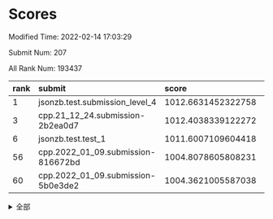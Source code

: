 # Scores

Modified Time: 2022-02-14 17:03:29

Submit Num: 207

All Rank Num: 193437

| rank |               submit               |       score        |       sigma        | pk_num |
| :--- | :--------------------------------- | :----------------- | :----------------- | :----- |
| 1    | jsonzb.test.submission_level_4     | 1012.6631452322758 | 0.8369878989669592 | 3737   |
| 3    | cpp.21_12_24.submission-2b2ea0d7   | 1012.4038339122272 | 0.7900067616120499 | 3737   |
| 6    | jsonzb.test.test_1                 | 1011.6007109604418 | 0.8126808627050625 | 3738   |
| 56   | cpp.2022_01_09.submission-816672bd | 1004.8078605808231 | 0.7189503090636141 | 3744   |
| 60   | cpp.2022_01_09.submission-5b0e3de2 | 1004.3621005587038 | 0.723973047371072  | 3740   |


<details>
<summary>全部</summary>

| rank |                 submit                 |       score        |       sigma        | pk_num |
| :--- | :------------------------------------- | :----------------- | :----------------- | :----- |
| 1    | jsonzb.test.submission_level_4         | 1012.6631452322758 | 0.8369878989669592 | 3737   |
| 2    | gobigger.level_3.submission_level_3_38 | 1012.4954105495217 | 0.7947869495054203 | 3738   |
| 3    | cpp.21_12_24.submission-2b2ea0d7       | 1012.4038339122272 | 0.7900067616120499 | 3737   |
| 4    | gobigger.level_3.submission_level_3_27 | 1012.3984820277295 | 0.7917404406242293 | 3742   |
| 5    | gobigger.level_3.submission_level_3_10 | 1012.1852434348181 | 0.8304036313977435 | 3734   |
| 6    | jsonzb.test.test_1                     | 1011.6007109604418 | 0.8126808627050625 | 3738   |
| 7    | gobigger.level_3.submission_level_3_4  | 1011.5950897552931 | 0.7596361259947021 | 3737   |
| 8    | gobigger.level_3.submission_level_3_41 | 1011.3646498707503 | 0.7700411851552992 | 3736   |
| 9    | gobigger.level_3.submission_level_3_25 | 1011.1044981243001 | 0.7471930116451688 | 3741   |
| 10   | gobigger.level_3.submission_level_3_23 | 1011.0514082295003 | 0.7577992792687152 | 3736   |
| 11   | gobigger.level_3.submission_level_3_40 | 1011.0485015113719 | 0.7616618447449961 | 3736   |
| 12   | gobigger.level_3.submission_level_3_7  | 1010.9963734304904 | 0.770523903052913  | 3733   |
| 13   | gobigger.level_3.submission_level_3_24 | 1010.9236992939583 | 0.7708125864772399 | 3736   |
| 14   | gobigger.level_3.submission_level_3_16 | 1010.8998772834448 | 0.7810855848375859 | 3736   |
| 15   | gobigger.level_3.submission_level_3_13 | 1010.8577757857596 | 0.7586042805363872 | 3738   |
| 16   | gobigger.level_3.submission_level_3_37 | 1010.699328327023  | 0.7673882827069418 | 3739   |
| 17   | gobigger.level_3.submission_level_3_11 | 1010.5455466922795 | 0.7685417877436116 | 3742   |
| 18   | gobigger.level_3.submission_level_3_42 | 1010.5009806908812 | 0.7489263474962231 | 3738   |
| 19   | gobigger.level_3.submission_level_3_14 | 1010.4790844614583 | 0.7592010525257634 | 3741   |
| 20   | gobigger.level_3.submission_level_3_36 | 1010.4532210207954 | 0.7855752006251694 | 3737   |
| 21   | gobigger.level_3.submission_level_3_8  | 1010.393496702463  | 0.7634602801166994 | 3736   |
| 22   | gobigger.level_3.submission_level_3_15 | 1010.3636981826897 | 0.7730947528156947 | 3744   |
| 23   | gobigger.level_3.submission_level_3_2  | 1010.2593039667711 | 0.7858247881462701 | 3734   |
| 24   | gobigger.level_3.submission_level_3_30 | 1010.1580514738826 | 0.746060624810587  | 3739   |
| 25   | gobigger.level_3.submission_level_3_6  | 1010.1043084410303 | 0.7817515414576348 | 3738   |
| 26   | gobigger.level_3.submission_level_3_3  | 1010.0300340306533 | 0.7506964906729444 | 3734   |
| 27   | gobigger.level_3.submission_level_3_44 | 1009.8578207896394 | 0.7684126575007728 | 3740   |
| 28   | gobigger.level_3.submission_level_3_20 | 1009.8208264576889 | 0.7748466283223123 | 3738   |
| 29   | gobigger.level_3.submission_level_3_26 | 1009.785391964606  | 0.7817959228191089 | 3740   |
| 30   | gobigger.level_3.submission_level_3_28 | 1009.7776481587788 | 0.7608603605528355 | 3742   |
| 31   | gobigger.level_3.submission_level_3_19 | 1009.7464811746113 | 0.7745614137736305 | 3734   |
| 32   | gobigger.level_3.submission_level_3_29 | 1009.7158929955186 | 0.7626708009501593 | 3740   |
| 33   | gobigger.level_3.submission_level_3_22 | 1009.7061306812631 | 0.7341845968889436 | 3735   |
| 34   | gobigger.level_3.submission_level_3_49 | 1009.5569199066998 | 0.7559066148663522 | 3736   |
| 35   | gobigger.level_3.submission_level_3_48 | 1009.3885762503368 | 0.7665755694375995 | 3740   |
| 36   | gobigger.level_3.submission_level_3_18 | 1009.302770607715  | 0.7464009903623645 | 3743   |
| 37   | gobigger.level_3.submission_level_3_47 | 1009.2867645118732 | 0.7592141448656342 | 3736   |
| 38   | gobigger.level_3.submission_level_3_1  | 1009.2673525045569 | 0.7507849756817112 | 3734   |
| 39   | gobigger.level_3.submission_level_3_34 | 1009.2132736843425 | 0.7451412367467338 | 3736   |
| 40   | gobigger.level_3.submission_level_3_45 | 1009.1006034864931 | 0.7416362204468835 | 3734   |
| 41   | gobigger.level_3.submission_level_3_39 | 1009.0783925925052 | 0.7402268168529905 | 3739   |
| 42   | gobigger.level_3.submission_level_3_32 | 1008.9655026137772 | 0.7427689154986089 | 3740   |
| 43   | gobigger.level_3.submission_level_3_5  | 1008.9440055275486 | 0.7676463622712953 | 3735   |
| 44   | gobigger.level_3.submission_level_3_12 | 1008.908479608704  | 0.7543244740346219 | 3737   |
| 45   | gobigger.level_3.submission_level_3_43 | 1008.9076792607332 | 0.7397376057766806 | 3736   |
| 46   | gobigger.level_3.submission_level_3_33 | 1008.9054110945156 | 0.7572776317474926 | 3740   |
| 47   | gobigger.level_3.submission_level_3_0  | 1008.7424366908174 | 0.7446822853307491 | 3738   |
| 48   | gobigger.level_3.submission_level_3_35 | 1008.6950672330671 | 0.7452444698203881 | 3739   |
| 49   | gobigger.level_3.submission_level_3_31 | 1008.6242858935572 | 0.7592464444773884 | 3739   |
| 50   | gobigger.level_3.submission_level_3_9  | 1008.5624629407462 | 0.7536599615744646 | 3736   |
| 51   | gobigger.level_3.submission_level_3_21 | 1008.4815294438908 | 0.7522456863267125 | 3745   |
| 52   | gobigger.level_3.submission_level_3_46 | 1008.2256361036167 | 0.7298633547423331 | 3735   |
| 53   | gobigger.level_3.submission_level_3_17 | 1007.7954798397983 | 0.7460455496522933 | 3737   |
| 54   | gobigger.level_1.submission_level_1_29 | 1004.970829512163  | 0.7215949817084975 | 3740   |
| 55   | gobigger.level_1.submission_level_1_48 | 1004.8296731667248 | 0.7326673924069194 | 3746   |
| 56   | cpp.2022_01_09.submission-816672bd     | 1004.8078605808231 | 0.7189503090636141 | 3744   |
| 57   | gobigger.level_1.submission_level_1_23 | 1004.7511960718289 | 0.72076400377964   | 3738   |
| 58   | gobigger.level_1.submission_level_1_34 | 1004.634057982965  | 0.7219005636713813 | 3734   |
| 59   | gobigger.level_1.submission_level_1_17 | 1004.4630857637877 | 0.7147412269770963 | 3738   |
| 60   | cpp.2022_01_09.submission-5b0e3de2     | 1004.3621005587038 | 0.723973047371072  | 3740   |
| 61   | gobigger.level_1.submission_level_1_49 | 1004.3378069994674 | 0.7271068669654024 | 3734   |
| 62   | gobigger.level_1.submission_level_1_30 | 1004.2566549591969 | 0.7173927393831707 | 3732   |
| 63   | gobigger.level_1.submission_level_1_19 | 1004.2196766634722 | 0.7104358357205618 | 3738   |
| 64   | gobigger.level_1.submission_level_1_22 | 1003.9055079476387 | 0.7110386911443206 | 3736   |
| 65   | gobigger.level_1.submission_level_1_33 | 1003.8763606553779 | 0.7296441800743477 | 3736   |
| 66   | gobigger.level_1.submission_level_1_14 | 1003.8698122380541 | 0.71032205096084   | 3738   |
| 67   | gobigger.level_1.submission_level_1_11 | 1003.841181378135  | 0.7058350157360467 | 3736   |
| 68   | gobigger.level_1.submission_level_1_13 | 1003.8392014054641 | 0.7206753578547438 | 3740   |
| 69   | gobigger.level_1.submission_level_1_20 | 1003.7083305623349 | 0.7248394786653026 | 3740   |
| 70   | gobigger.level_1.submission_level_1_0  | 1003.6994893437246 | 0.7196451107303788 | 3732   |
| 71   | gobigger.level_1.submission_level_1_8  | 1003.6581007137574 | 0.7131165418134668 | 3740   |
| 72   | gobigger.level_1.submission_level_1_41 | 1003.5783798882728 | 0.7311224673188352 | 3739   |
| 73   | gobigger.level_1.submission_level_1_2  | 1003.5659314093746 | 0.7131185662836632 | 3733   |
| 74   | gobigger.level_1.submission_level_1_3  | 1003.5552990703409 | 0.7289611853884683 | 3736   |
| 75   | gobigger.level_1.submission_level_1_26 | 1003.5251989173954 | 0.7309020751781719 | 3735   |
| 76   | gobigger.level_1.submission_level_1_24 | 1003.4954063082814 | 0.7115767807175474 | 3739   |
| 77   | gobigger.level_1.submission_level_1_7  | 1003.4835904561472 | 0.70705505182662   | 3738   |
| 78   | gobigger.level_1.submission_level_1_27 | 1003.4613795575331 | 0.714151099203558  | 3733   |
| 79   | gobigger.level_1.submission_level_1_16 | 1003.4610411751235 | 0.7278434976507936 | 3738   |
| 80   | gobigger.level_1.submission_level_1_15 | 1003.441732447063  | 0.7128783930114173 | 3735   |
| 81   | gobigger.level_1.submission_level_1_44 | 1003.3879228855336 | 0.7237078596330219 | 3737   |
| 82   | gobigger.level_1.submission_level_1_18 | 1003.3560001738783 | 0.7136008306477614 | 3739   |
| 83   | gobigger.level_1.submission_level_1_12 | 1003.1545622466834 | 0.7139079354927493 | 3737   |
| 84   | gobigger.level_1.submission_level_1_6  | 1003.1258810719344 | 0.706513240192883  | 3739   |
| 85   | gobigger.level_1.submission_level_1_21 | 1003.093496809146  | 0.7050964390779905 | 3736   |
| 86   | gobigger.level_1.submission_level_1_43 | 1002.8506182509552 | 0.7058939166421374 | 3735   |
| 87   | gobigger.level_1.submission_level_1_39 | 1002.8381294261102 | 0.710002763779194  | 3738   |
| 88   | gobigger.level_1.submission_level_1_4  | 1002.7998573948047 | 0.7136670021345184 | 3741   |
| 89   | gobigger.level_1.submission_level_1_31 | 1002.7971512534007 | 0.719856281133568  | 3741   |
| 90   | gobigger.level_1.submission_level_1_42 | 1002.7112310768903 | 0.7178756015341962 | 3735   |
| 91   | gobigger.level_1.submission_level_1_1  | 1002.7003724567203 | 0.7089960155595628 | 3741   |
| 92   | gobigger.level_1.submission_level_1_25 | 1002.6920229760572 | 0.698320973056043  | 3731   |
| 93   | gobigger.level_1.submission_level_1_46 | 1002.5673463264802 | 0.7096030291502667 | 3734   |
| 94   | gobigger.level_1.submission_level_1_36 | 1002.539679041853  | 0.7115512470205829 | 3739   |
| 95   | gobigger.level_1.submission_level_1_45 | 1002.5339497541845 | 0.702621207919858  | 3734   |
| 96   | gobigger.level_1.submission_level_1_37 | 1002.4886786355028 | 0.7111693771403733 | 3739   |
| 97   | gobigger.level_1.submission_level_1_40 | 1002.4409962130097 | 0.7118620097906918 | 3740   |
| 98   | gobigger.level_1.submission_level_1_10 | 1002.3911891438148 | 0.7123190351786409 | 3738   |
| 99   | gobigger.level_1.submission_level_1_32 | 1002.3801001560964 | 0.7119416159623388 | 3737   |
| 100  | gobigger.level_1.submission_level_1_47 | 1002.3735511938461 | 0.7091544341625735 | 3736   |
| 101  | gobigger.level_1.submission_level_1_5  | 1002.2331146282752 | 0.7156198927437293 | 3744   |
| 102  | gobigger.level_1.submission_level_1_35 | 1002.1875999660126 | 0.7160168070213079 | 3739   |
| 103  | gobigger.level_1.submission_level_1_28 | 1002.0430931372744 | 0.7117866083311376 | 3737   |
| 104  | gobigger.level_1.submission_level_1_9  | 1002.0400196974622 | 0.7144982206497151 | 3737   |
| 105  | gobigger.level_1.submission_level_1_38 | 1001.9055195887785 | 0.7215185563975584 | 3738   |
| 106  | gobigger.random.submission_random_31   | 997.7632675360306  | 0.7074868016977907 | 3741   |
| 107  | gobigger.random.submission_random_37   | 997.6330381574603  | 0.7108139014721964 | 3737   |
| 108  | gobigger.random.submission_random_28   | 997.2072043907609  | 0.712691632725359  | 3744   |
| 109  | gobigger.random.submission_random_8    | 997.0875520132428  | 0.7067259798799692 | 3736   |
| 110  | gobigger.random.submission_random_40   | 997.0605340357517  | 0.7064069149852944 | 3742   |
| 111  | gobigger.random.submission_random_17   | 996.9935622332499  | 0.6999319547996226 | 3746   |
| 112  | gobigger.random.submission_random_6    | 996.9684736353287  | 0.7019825001932921 | 3737   |
| 113  | gobigger.random.submission_random_7    | 996.7217974478633  | 0.7183864233114927 | 3743   |
| 114  | gobigger.random.submission_random_12   | 996.6289389663344  | 0.7044884684156044 | 3741   |
| 115  | gobigger.random.submission_random_47   | 996.619657616917   | 0.7038498639438162 | 3737   |
| 116  | gobigger.random.submission_random_19   | 996.4194616466294  | 0.7005725853571655 | 3738   |
| 117  | gobigger.random.submission_random_43   | 996.410801820663   | 0.7064313373277361 | 3735   |
| 118  | gobigger.random.submission_random_30   | 996.403838341928   | 0.7101522795836132 | 3739   |
| 119  | gobigger.random.submission_random_46   | 996.2756589081641  | 0.7070311512002714 | 3741   |
| 120  | gobigger.random.submission_random_1    | 996.2731931355843  | 0.7039011197188453 | 3743   |
| 121  | gobigger.random.submission_random_25   | 996.2647743967408  | 0.6953222389656599 | 3741   |
| 122  | gobigger.random.submission_random_26   | 996.2443891074804  | 0.7079472585136367 | 3737   |
| 123  | gobigger.random.submission_random_48   | 996.2389163870729  | 0.71281540947126   | 3742   |
| 124  | gobigger.random.submission_random_44   | 996.2040976666533  | 0.7043653155680664 | 3737   |
| 125  | gobigger.random.submission_random_27   | 996.1905834114231  | 0.7179060562456177 | 3737   |
| 126  | gobigger.random.submission_random_49   | 996.1708307524323  | 0.7147278219517287 | 3740   |
| 127  | gobigger.random.submission_random_4    | 996.1321727126807  | 0.6999116014682318 | 3737   |
| 128  | gobigger.random.submission_random_2    | 996.0612038271322  | 0.705652557702761  | 3743   |
| 129  | gobigger.random.submission_random_18   | 996.046727602406   | 0.7158203221467594 | 3739   |
| 130  | gobigger.random.submission_random_42   | 996.0181986782898  | 0.7138165493941229 | 3734   |
| 131  | gobigger.random.submission_random_39   | 996.0093007023859  | 0.7147870066808243 | 3735   |
| 132  | gobigger.random.submission_random_9    | 995.9910981357159  | 0.7113509600347862 | 3734   |
| 133  | gobigger.random.submission_random_0    | 995.9169742368948  | 0.7152935230502705 | 3737   |
| 134  | gobigger.random.submission_random_14   | 995.8933116074438  | 0.7053068041051689 | 3736   |
| 135  | gobigger.random.submission_random_23   | 995.8678759488267  | 0.7100015424711925 | 3741   |
| 136  | gobigger.random.submission_random_38   | 995.8621109643409  | 0.7132702194986769 | 3739   |
| 137  | gobigger.random.submission_random_24   | 995.7020622892845  | 0.7210786328592348 | 3738   |
| 138  | gobigger.random.submission_random_16   | 995.6963438579104  | 0.709507304487595  | 3735   |
| 139  | gobigger.random.submission_random_33   | 995.5859457851526  | 0.7102943178434021 | 3738   |
| 140  | gobigger.random.submission_random_45   | 995.5452685533537  | 0.7132567524005071 | 3737   |
| 141  | gobigger.random.submission_random_21   | 995.5188501454633  | 0.710600928775812  | 3738   |
| 142  | gobigger.random.submission_random_13   | 995.483401680292   | 0.728823968734403  | 3734   |
| 143  | gobigger.random.submission_random_41   | 995.4487471825197  | 0.7031252172174374 | 3744   |
| 144  | gobigger.random.submission_random_20   | 995.3717299983433  | 0.7027536870309777 | 3737   |
| 145  | gobigger.random.submission_random_15   | 995.335721546492   | 0.7066627799755917 | 3742   |
| 146  | gobigger.random.submission_random_35   | 995.3251943671926  | 0.7062573198528731 | 3737   |
| 147  | gobigger.random.submission_random_5    | 995.2918930526306  | 0.716311546029549  | 3735   |
| 148  | gobigger.random.submission_random_11   | 995.2711694933067  | 0.7145167023877689 | 3735   |
| 149  | gobigger.random.submission_random_3    | 995.0311279511643  | 0.7132283981417092 | 3738   |
| 150  | gobigger.random.submission_random_34   | 994.9785800806262  | 0.7130246086246723 | 3738   |
| 151  | gobigger.random.submission_random_29   | 994.9036639028702  | 0.7148658230454598 | 3736   |
| 152  | gobigger.random.submission_random_36   | 994.8856201830592  | 0.7111243870335543 | 3736   |
| 153  | gobigger.random.submission_random_22   | 994.7806514132212  | 0.7255524266417327 | 3741   |
| 154  | gobigger.random.submission_random_32   | 994.6371961459896  | 0.7096153258048523 | 3739   |
| 155  | gobigger.random.submission_random_10   | 994.5097805911345  | 0.7165414021019724 | 3739   |
| 156  | gobigger.level_2.submission_level_2_27 | 993.8299510982966  | 0.7379230070177524 | 3740   |
| 157  | gobigger.level_2.submission_level_2_1  | 993.6114169528142  | 0.7208589468455455 | 3736   |
| 158  | gobigger.level_2.submission_level_2_44 | 993.4731138406174  | 0.726444449253129  | 3736   |
| 159  | gobigger.level_2.submission_level_2_26 | 993.3132278151297  | 0.7208047896846564 | 3740   |
| 160  | gobigger.level_2.submission_level_2_39 | 993.2623082094298  | 0.7302177777613473 | 3736   |
| 161  | gobigger.level_2.submission_level_2_0  | 993.1616601063599  | 0.7389754016986929 | 3734   |
| 162  | gobigger.level_2.submission_level_2_14 | 993.1213674794034  | 0.7283004276336527 | 3731   |
| 163  | gobigger.level_2.submission_level_2_4  | 993.1039715548085  | 0.7396148890007715 | 3735   |
| 164  | gobigger.level_2.submission_level_2_8  | 993.0862417931394  | 0.729941178463619  | 3735   |
| 165  | gobigger.level_2.submission_level_2_10 | 993.0783413792755  | 0.7352341221584472 | 3745   |
| 166  | gobigger.level_2.submission_level_2_34 | 993.0007468247052  | 0.7520234815864127 | 3739   |
| 167  | gobigger.level_2.submission_level_2_49 | 992.9988399261989  | 0.726321565098683  | 3739   |
| 168  | gobigger.level_2.submission_level_2_6  | 992.9321993977275  | 0.7394913430996639 | 3740   |
| 169  | gobigger.level_2.submission_level_2_33 | 992.9310269564778  | 0.7496113611242412 | 3736   |
| 170  | gobigger.level_2.submission_level_2_2  | 992.7748445925905  | 0.7382545777580413 | 3743   |
| 171  | gobigger.level_2.submission_level_2_48 | 992.7633045875197  | 0.7415208430642871 | 3741   |
| 172  | gobigger.level_2.submission_level_2_40 | 992.5615455771906  | 0.7387113241159743 | 3731   |
| 173  | gobigger.level_2.submission_level_2_37 | 992.53698457157    | 0.7289034193387486 | 3744   |
| 174  | gobigger.level_2.submission_level_2_36 | 992.5146190737244  | 0.7471773500127854 | 3736   |
| 175  | gobigger.level_2.submission_level_2_46 | 992.482587496015   | 0.7422727527192702 | 3740   |
| 176  | gobigger.level_2.submission_level_2_43 | 992.4181024492507  | 0.7367779693703548 | 3742   |
| 177  | gobigger.level_2.submission_level_2_23 | 992.3985249322932  | 0.7488101498657227 | 3736   |
| 178  | gobigger.level_2.submission_level_2_9  | 992.3266206196582  | 0.7480373588043172 | 3738   |
| 179  | gobigger.level_2.submission_level_2_42 | 992.3183468050811  | 0.7458434525804929 | 3741   |
| 180  | gobigger.level_2.submission_level_2_21 | 992.2094282037481  | 0.7396075128351387 | 3740   |
| 181  | gobigger.level_2.submission_level_2_25 | 992.1336359666266  | 0.7424866854168315 | 3741   |
| 182  | gobigger.level_2.submission_level_2_11 | 992.079557970024   | 0.7296781068893902 | 3732   |
| 183  | gobigger.level_2.submission_level_2_29 | 992.0455508443769  | 0.7734043857951769 | 3738   |
| 184  | gobigger.level_2.submission_level_2_15 | 992.0016657375213  | 0.7617417582138213 | 3737   |
| 185  | gobigger.level_2.submission_level_2_28 | 991.8147954988289  | 0.7597939106043039 | 3734   |
| 186  | gobigger.level_2.submission_level_2_3  | 991.7278012403632  | 0.737462765417526  | 3735   |
| 187  | gobigger.level_2.submission_level_2_22 | 991.6975020419644  | 0.7320044749959815 | 3739   |
| 188  | gobigger.level_2.submission_level_2_17 | 991.6239305157803  | 0.7468108578091155 | 3738   |
| 189  | gobigger.level_2.submission_level_2_7  | 991.5553743291498  | 0.7421716106209585 | 3739   |
| 190  | gobigger.level_2.submission_level_2_12 | 991.4938745737512  | 0.7465391236498915 | 3740   |
| 191  | gobigger.level_2.submission_level_2_31 | 991.4083839947339  | 0.7620344733652665 | 3739   |
| 192  | gobigger.level_2.submission_level_2_47 | 991.4062941733972  | 0.7327899867929067 | 3741   |
| 193  | gobigger.level_2.submission_level_2_16 | 991.3455349679484  | 0.7591947232284527 | 3739   |
| 194  | gobigger.level_2.submission_level_2_30 | 991.3098308643669  | 0.7601952710859644 | 3738   |
| 195  | gobigger.level_2.submission_level_2_41 | 991.2674268134729  | 0.7476601686433236 | 3741   |
| 196  | gobigger.level_2.submission_level_2_5  | 991.2596789203665  | 0.7652623366716345 | 3730   |
| 197  | gobigger.level_2.submission_level_2_13 | 991.2409027630312  | 0.7542636172227863 | 3737   |
| 198  | gobigger.level_2.submission_level_2_35 | 991.2359513959392  | 0.7586954038045584 | 3734   |
| 199  | gobigger.level_2.submission_level_2_20 | 991.2335740118996  | 0.7753766042847832 | 3740   |
| 200  | gobigger.level_2.submission_level_2_24 | 990.9400235413445  | 0.761088781038651  | 3741   |
| 201  | gobigger.level_2.submission_level_2_38 | 990.8294612009181  | 0.7474743945184991 | 3733   |
| 202  | gobigger.level_2.submission_level_2_18 | 990.7169231821687  | 0.7528406241662838 | 3745   |
| 203  | gobigger.level_2.submission_level_2_45 | 990.4018067190718  | 0.7586765560844082 | 3737   |
| 204  | gobigger.level_2.submission_level_2_32 | 989.665156442873   | 0.7654412716058511 | 3740   |
| 205  | gobigger.level_2.submission_level_2_19 | 989.5532343216754  | 0.7639313596882075 | 3736   |
| 206  | gobigger.none.submission_none_0        | 977.3827228823523  | 1.4772588341754658 | 3738   |
| 207  | gobigger.none.submission_none_1        | 977.0441426506676  | 1.3314437800975256 | 3738   |

</details>